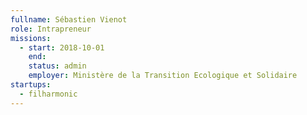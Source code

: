 ```yaml
---
fullname: Sébastien Vienot
role: Intrapreneur
missions:
  - start: 2018-10-01
    end:
    status: admin
    employer: Ministère de la Transition Ecologique et Solidaire
startups:
  - filharmonic
---
```

